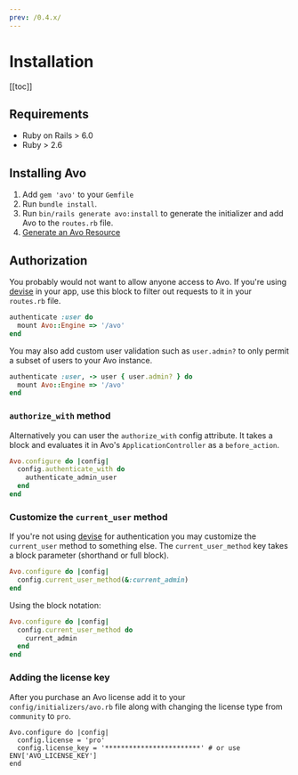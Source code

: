```yaml
---
prev: /0.4.x/
---
```


# Installation

[[toc]]


## Requirements

- Ruby on Rails > 6.0
- Ruby > 2.6

## Installing Avo

1. Add `gem 'avo'` to your `Gemfile`
1. Run `bundle install`.
1. Run `bin/rails generate avo:install` to generate the initializer and add Avo to the `routes.rb` file.
1. [Generate an Avo Resource](resources)

## Authorization

You probably would not want to allow anyone access to Avo. If you're using [devise](https://github.com/heartcombo/devise) in your app, use this block to filter out requests to it in your `routes.rb` file.

```ruby
authenticate :user do
  mount Avo::Engine => '/avo'
end
```

You may also add custom user validation such as `user.admin?` to only permit a subset of users to your Avo instance.

```ruby
authenticate :user, -> user { user.admin? } do
  mount Avo::Engine => '/avo'
end
```

### `authorize_with` method

Alternatively you can user the `authorize_with` config attribute. It takes a block and evaluates it in Avo's `ApplicationController` as a `before_action`.

```ruby
Avo.configure do |config|
  config.authenticate_with do
    authenticate_admin_user
  end
end
```

### Customize the `current_user` method

If you're not using [devise](https://github.com/heartcombo/devise) for authentication you may customize the `current_user` method to something else. The `current_user_method` key takes a block parameter (shorthand or full block).

```ruby
Avo.configure do |config|
  config.current_user_method(&:current_admin)
end
```

Using the block notation:

```ruby
Avo.configure do |config|
  config.current_user_method do
    current_admin
  end
end
```

### Adding the license key

After you purchase an Avo license add it to your `config/initializers/avo.rb` file along with changing the license type from `community` to `pro`.

```ruby{2-3}
Avo.configure do |config|
  config.license = 'pro'
  config.license_key = '************************' # or use ENV['AVO_LICENSE_KEY']
end
```